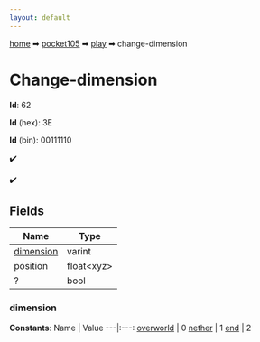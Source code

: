 ```yaml
---
layout: default
---
```


[home](/) ➡ [pocket105](/protocol/pocket105) ➡ [play](/protocol/pocket105/play) ➡ change-dimension

# Change-dimension

**Id**: 62

**Id** (hex): 3E

**Id** (bin): 00111110

✔️

✔️

## Fields

Name | Type
---|---
[dimension](#dimension) | varint
position | float&lt;xyz&gt;
? | bool

### dimension

**Constants**:
Name | Value
---|:---:
[overworld](dimension_overworld) | 0
[nether](dimension_nether) | 1
[end](dimension_end) | 2

